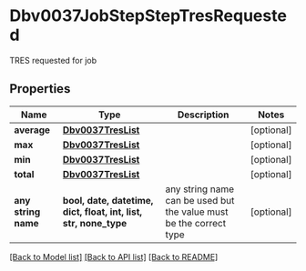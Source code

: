 # Dbv0037JobStepStepTresRequested

TRES requested for job

## Properties
Name | Type | Description | Notes
------------ | ------------- | ------------- | -------------
**average** | [**Dbv0037TresList**](Dbv0037TresList.md) |  | [optional] 
**max** | [**Dbv0037TresList**](Dbv0037TresList.md) |  | [optional] 
**min** | [**Dbv0037TresList**](Dbv0037TresList.md) |  | [optional] 
**total** | [**Dbv0037TresList**](Dbv0037TresList.md) |  | [optional] 
**any string name** | **bool, date, datetime, dict, float, int, list, str, none_type** | any string name can be used but the value must be the correct type | [optional]

[[Back to Model list]](../README.md#documentation-for-models) [[Back to API list]](../README.md#documentation-for-api-endpoints) [[Back to README]](../README.md)


